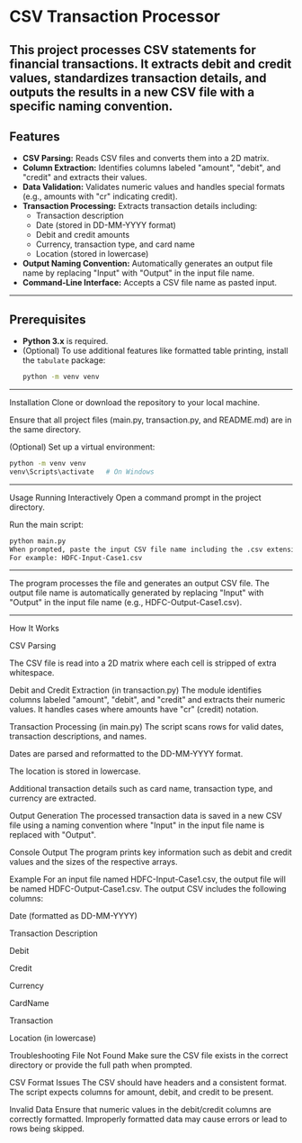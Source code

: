 # CSV Transaction Processor

This project processes CSV statements for financial transactions. It extracts debit and credit values, standardizes transaction details, and outputs the results in a new CSV file with a specific naming convention.
---
## Features

- **CSV Parsing:** Reads CSV files and converts them into a 2D matrix.
- **Column Extraction:** Identifies columns labeled "amount", "debit", and "credit" and extracts their values.
- **Data Validation:** Validates numeric values and handles special formats (e.g., amounts with "cr" indicating credit).
- **Transaction Processing:** Extracts transaction details including:
  - Transaction description
  - Date (stored in DD-MM-YYYY format)
  - Debit and credit amounts
  - Currency, transaction type, and card name
  - Location (stored in lowercase)
- **Output Naming Convention:** Automatically generates an output file name by replacing "Input" with "Output" in the input file name.
- **Command-Line Interface:** Accepts a CSV file name as pasted input.
---
## Prerequisites

- **Python 3.x** is required.
- (Optional) To use additional features like formatted table printing, install the `tabulate` package:
  ```sh
  python -m venv venv
  ```
---
Installation
Clone or download the repository to your local machine.

Ensure that all project files (main.py, transaction.py, and README.md) are in the same directory.

(Optional) Set up a virtual environment:
```sh
python -m venv venv
venv\Scripts\activate   # On Windows
```

---
Usage
Running Interactively
Open a command prompt in the project directory.

Run the main script:

```sh
python main.py
When prompted, paste the input CSV file name including the .csv extension.
For example: HDFC-Input-Case1.csv
```
---

The program processes the file and generates an output CSV file. The output file name is automatically generated by replacing "Input" with "Output" in the input file name (e.g., HDFC-Output-Case1.csv).

---

How It Works

CSV Parsing

The CSV file is read into a 2D matrix where each cell is stripped of extra whitespace.

Debit and Credit Extraction (in transaction.py)
The module identifies columns labeled "amount", "debit", and "credit" and extracts their numeric values. It handles cases where amounts have "cr" (credit) notation.

Transaction Processing (in main.py)
The script scans rows for valid dates, transaction descriptions, and names.

Dates are parsed and reformatted to the DD-MM-YYYY format.

The location is stored in lowercase.

Additional transaction details such as card name, transaction type, and currency are extracted.

Output Generation
The processed transaction data is saved in a new CSV file using a naming convention where "Input" in the input file name is replaced with "Output".

Console Output
The program prints key information such as debit and credit values and the sizes of the respective arrays.

Example
For an input file named HDFC-Input-Case1.csv, the output file will be named HDFC-Output-Case1.csv. The output CSV includes the following columns:

Date (formatted as DD-MM-YYYY)

Transaction Description

Debit

Credit

Currency

CardName

Transaction

Location (in lowercase)

Troubleshooting
File Not Found
Make sure the CSV file exists in the correct directory or provide the full path when prompted.

CSV Format Issues
The CSV should have headers and a consistent format. The script expects columns for amount, debit, and credit to be present.

Invalid Data
Ensure that numeric values in the debit/credit columns are correctly formatted. Improperly formatted data may cause errors or lead to rows being skipped.



